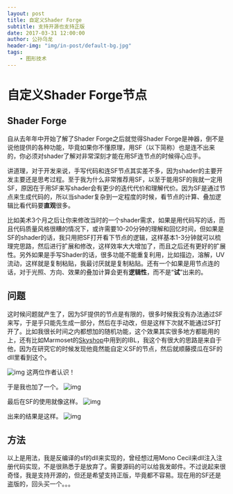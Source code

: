 ```yaml
---
layout: post
title: 自定义Shader Forge
subtitle: 支持开源也支持正版
date: 2017-03-31 12:00:00
author: 公孙乌龙
header-img: "img/in-post/default-bg.jpg"
tags:
    - 图形技术
---
```



# 自定义Shader Forge节点

## Shader Forge

自从去年年中开始了解了Shader Forge之后就觉得Shader Forge是神器，倒不是说他提供的各种功能，毕竟如果你不懂原理，用SF（以下简称）也是连不出来的，你必须对shader了解对非常深刻才能在用SF连节点的时候得心应手。

讲道理，对于开发来说，手写代码和连SF节点其实差不多，因为shader的主要开发主要还是思考过程。至于我为什么非常推荐用SF，以至于能用SF的我就一定用SF，原因在于用SF来写shader会有更少的迭代代价和理解代价。因为SF是通过节点来生成代码的，所以当shader复杂到一定程度的时候，看节点的计算、叠加逻辑比看代码要**直观**很多。

比如美术3个月之后让你来修改当时的一个shader需求，如果是用代码写的话，而且代码质量风格很糟的情况下，或许需要10-20分钟的理解和回忆时间，但如果是SF的shader的话，我只用把SF打开看下节点的逻辑，这样基本1-3分钟就可以梳理完思路，然后进行扩展和修改，这样效率大大增加了，而且之后还有更好的扩展性。另外如果是手写Shader的话，很多功能不能重复利用，比如描边，溶解，UV流动，这样就是复制粘贴，我最讨厌就是复制粘贴。还有一个如果是用节点连的话，对于光照、方向、效果的叠加计算会更有**逻辑性**，而不是“**试**”出来的。

## 问题

这时候问题就产生了，因为SF提供的节点是有限的，很多时候我没有办法通过SF来写，于是乎只能先生成一部分，然后在手动改，但是这样下次就不能通过SF打开了。比如我很长时间之内都想加的随机功能，这个效果其实很多地方都能用的上，还有比如Marmoset的[Skyshop](https://www.marmoset.co/skyshop/)中用到的IBL，我这个有很大的思路是来自于他，因为在研究它的时候发现他竟然能自定义SF的节点，然后就顺藤摸瓜在SF的dll里看到这个。

![img](/img/in-post/talk-sf-self-def/sf-skyshop.jpg)
这两位作者认识！

于是我也加了一个。
![img](/img/in-post/talk-sf-self-def/sf-orca-rand.jpg)

最后在SF的使用就像这样。
![img](/img/in-post/talk-sf-self-def/sf-self-def-node.jpg)

出来的结果是这样。
![img](/img/in-post/talk-sf-self-def/sf-rand-node.gif)

## 方法
以上是用法，我是反编译的sf的dll来实现的，曾经想过用Mono Cecil来dll注入注册代码实现，不是很熟悉于是放弃了。需要源码的可以给我发邮件。不过说起来很奇怪，我是支持开源的，但还是希望支持正版，毕竟都不容易。现在用的SF还是盗版的，回头买一个。。。

